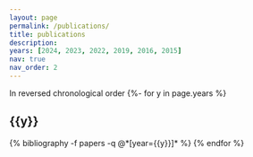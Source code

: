 ```yaml
---
layout: page
permalink: /publications/
title: publications
description:
years: [2024, 2023, 2022, 2019, 2016, 2015]
nav: true
nav_order: 2
---
```

<!-- _pages/publications.md -->
<div class="publications">
In reversed chronological order
{%- for y in page.years %}
  <h2 class="year">{{y}}</h2>
  {% bibliography -f papers -q @*[year={{y}}]* %}
{% endfor %}

</div>
